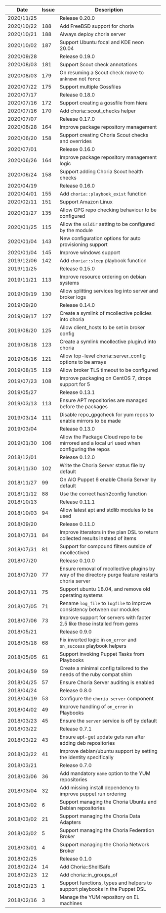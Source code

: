 |Date      |Issue|Description                                                                                              |
|----------|-----|---------------------------------------------------------------------------------------------------------|
|2020/11/25|     |Release 0.20.0                                                                                           |
|2020/10/22|188  |Add FreeBSD support for choria                                                                           |
|2020/10/21|188  |Always deploy choria server                                                                              |
|2020/10/02|187  |Support Ubuntu focal and KDE neon 20.04                                                                  |
|2020/09/28|     |Release 0.19.0                                                                                           |
|2020/08/03|181  |Support Scout check annotations                                                                          |
|2020/08/03|179  |On resuming a Scout check move to `unknown` not `force`                                                  |
|2020/07/22|175  |Support multiple Gossfiles                                                                               |
|2020/07/17|     |Release 0.18.0                                                                                           |
|2020/07/16|172  |Support creating a gossfile from hiera                                                                   |
|2020/07/16|170  |Add choria::scout_checks helper                                                                          |
|2020/07/07|     |Release 0.17.0                                                                                           |
|2020/06/28|164  |Improve package repository management                                                                    |
|2020/06/20|158  |Support creating Choria Scout checks and overrides                                                       |
|2020/07/01|     |Release 0.16.0                                                                                           |
|2020/06/26|164  |Improve package repository management logic                                                              |
|2020/06/24|158  |Support adding Choria Scout health checks                                                                |
|2020/04/19|     |Release 0.16.0                                                                                           |
|2020/04/01|155  |Add `choria::playbook_exist` function                                                                    |
|2020/02/11|151  |Support Amazon Linux                                                                                     |
|2020/01/27|135  |Allow GPG repo checking behaviour to be configured                                                       |
|2020/01/25|115  |Allow the `ssldir` setting to be configured by the module                                                |
|2020/01/04|143  |New configuration options for auto provisioning support                                                  |
|2020/01/04|145  |Improve windows support                                                                                  |
|2019/12/06|142  |Add `choria::sleep` playbook function                                                                    |
|2019/11/25|     |Release 0.15.0                                                                                           |
|2019/11/21|113  |Improve resource ordering on debian systems                                                              |
|2019/09/19|130  |Allow splitting services log into server and broker logs                                                 |
|2019/09/20|     |Release 0.14.0                                                                                           |
|2019/09/17|127  |Create a symlink of mcollective policies into choria                                                     |
|2019/08/20|125  |Allow client_hosts to be set in broker config                                                            |
|2019/08/18|123  |Create a symlink mcollective plugin.d into choria                                                        |
|2019/08/16|121  |Allow top-level choria::server_config options to be arrays                                               |
|2019/08/15|119  |Allow broker TLS timeout to be configured                                                                |
|2019/07/23|108  |Improve packaging on CentOS 7, drops support for 5                                                       |
|2019/05/27|     |Release 0.13.1                                                                                           |
|2019/03/13|113  |Ensure APT repositories are managed before the packages                                                  |
|2019/03/14|111  |Disable repo_gpgcheck for yum repos to enable mirrors to be made                                         |
|2019/03/04|     |Release 0.13.0                                                                                           |
|2019/01/30|106  |Allow the Package Cloud repo to be mirrored and a local url used when configuring the repos              |
|2018/12/01|     |Release 0.12.0                                                                                           |
|2018/11/30|102  |Write the Choria Server status file by default                                                           |
|2018/11/27|99   |On AIO Puppet 6 enable Choria Server by default                                                          |
|2018/11/12|88   |Use the correct hash2config function                                                                     |
|2018/10/13|     |Release 0.11.1                                                                                           |
|2018/10/03|94   |Allow latest apt and stdlib modules to be used                                                           |
|2018/09/20|     |Release 0.11.0                                                                                           |
|2018/07/31|84   |Improve itterators in the plan DSL to return collected results instead of items                          |
|2018/07/31|81   |Support for compound filters outside of mcollectived                                                     |
|2018/07/20|     |Release 0.10.0                                                                                           |
|2018/07/20|77   |Ensure removal of mcollective plugins by way of the directory purge feature restarts choria server       |
|2018/07/11|75   |Support ubuntu 18.04, and remove old operating systems                                                   |
|2018/07/05|71   |Rename `log_file` to `logfile` to improve consistency between our modules                                |
|2018/07/06|73   |Improve support for servers with facter 2.5 like those installed from gems                               |
|2018/05/21|     |Release 0.9.0                                                                                            |
|2018/05/18|68   |Fix inverted logic in `on_error` and `on_success` playbook helpers                                       |
|2018/05/05|61   |Support invoking Puppet Tasks from Playbooks                                                             |
|2018/04/59|59   |Create a minimal config tailored to the needs of the ruby compat shim                                    |
|2018/04/25|57   |Ensure Choria Server auditing is enabled                                                                 |
|2018/04/24|     |Release 0.8.0                                                                                            |
|2018/04/19|53   |Configure the `choria server` component                                                                  |
|2018/04/02|49   |Improve handling of `on_error` in Playbooks                                                              |
|2018/03/23|45   |Ensure the `server` service is off by default                                                            |
|2018/03/22|     |Release 0.7.1                                                                                            |
|2018/03/22|43   |Ensure apt-get update gets run after adding deb repositories                                             |
|2018/03/22|41   |Improve debian/ubuntu support by setting the identity specifically                                       |
|2018/03/21|     |Release 0.7.0                                                                                            |
|2018/03/06|36   |Add mandatory `name` option to the YUM repositories                                                      |
|2018/03/04|32   |Add missing install dependency to improve puppet run ordering                                            |
|2018/03/02|6    |Support managing the Choria Ubuntu and Debian repositories                                               |
|2018/03/02|21   |Support managing the Choria Data Adapters                                                                |
|2018/03/02|5    |Support managing the Choria Federation Broker                                                            |
|2018/03/01|4    |Support managing the Choria Network Broker                                                               |
|2018/02/25|     |Release 0.1.0                                                                                            |
|2018/02/24|14   |Add Choria::ShellSafe                                                                                    |
|2018/02/23|12   |Add choria::in_groups_of                                                                                 |
|2018/02/23|1    |Support functions, types and helpers to support playbooks in the Puppet DSL                              |
|2018/02/16|3    |Manage the YUM repository on EL machines                                                                 |
